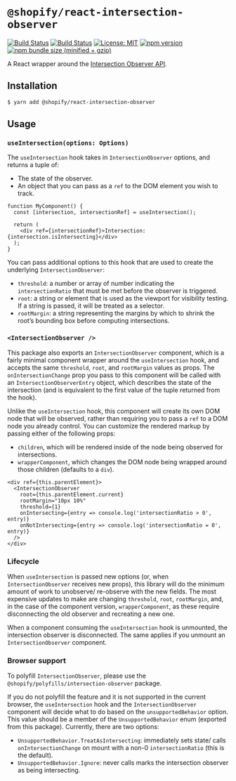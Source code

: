 # `@shopify/react-intersection-observer`

[![Build Status](https://github.com/Shopify/quilt/workflows/Node-CI/badge.svg?branch=master)](https://github.com/Shopify/quilt/actions?query=workflow%3ANode-CI)
[![Build Status](https://github.com/Shopify/quilt/workflows/Ruby-CI/badge.svg?branch=master)](https://github.com/Shopify/quilt/actions?query=workflow%3ARuby-CI)
[![License: MIT](https://img.shields.io/badge/License-MIT-green.svg)](LICENSE.md) [![npm version](https://badge.fury.io/js/%40shopify%2Freact-intersection-observer.svg)](https://badge.fury.io/js/%40shopify%2Freact-intersection-observer.svg) [![npm bundle size (minified + gzip)](https://img.shields.io/bundlephobia/minzip/@shopify/react-intersection-observer.svg)](https://img.shields.io/bundlephobia/minzip/@shopify/react-intersection-observer.svg)

A React wrapper around the [Intersection Observer API](https://developer.mozilla.org/en-US/docs/Web/API/Intersection_Observer_API).

## Installation

```bash
$ yarn add @shopify/react-intersection-observer
```

## Usage

### `useIntersection(options: Options)`

The `useIntersection` hook takes in `IntersectionObserver` options, and returns a tuple of:

- The state of the observer.
- An object that you can pass as a `ref` to the DOM element you wish to track.

```tsx
function MyComponent() {
  const [intersection, intersectionRef] = useIntersection();

  return (
    <div ref={intersectionRef}>Intersection: {intersection.isIntersecting}</div>
  );
}
```

You can pass additional options to this hook that are used to create the underlying `IntersectionObserver`:

- `threshold`: a number or array of number indicating the `intersectionRatio` that must be met before the observer is triggered.
- `root`: a string or element that is used as the viewport for visibility testing. If a string is passed, it will be treated as a selector.
- `rootMargin`: a string representing the margins by which to shrink the root’s bounding box before computing intersections.

### `<IntersectionObserver />`

This package also exports an `IntersectionObserver` component, which is a fairly minimal component wrapper around the `useIntersection` hook, and accepts the same `threshold`, `root`, and `rootMargin` values as props. The `onIntersectionChange` prop you pass to this component will be called with an `IntersectionObserverEntry` object, which describes the state of the intersection (and is equivalent to the first value of the tuple returned from the hook).

Unlike the `useIntersection` hook, this component will create its own DOM node that will be observed, rather than requiring you to pass a `ref` to a DOM node you already control. You can customize the rendered markup by passing either of the following props:

- `children`, which will be rendered inside of the node being observed for intersections.
- `wrapperComponent`, which changes the DOM node being wrapped around those children (defaults to a `div`).

```tsx
<div ref={this.parentElement}>
  <IntersectionObserver
    root={this.parentElement.current}
    rootMargin="10px 10%"
    threshold={1}
    onIntersecting={entry => console.log('intersectionRatio > 0', entry)}
    onNotIntersecting={entry => console.log('intersectionRatio = 0', entry)}
  />
</div>
```

### Lifecycle

When `useIntersection` is passed new options (or, when `IntersectionObserver` receives new props), this library will do the minimum amount of work to unobserve/ re-observe with the new fields. The most expensive updates to make are changing `threshold`, `root`, `rootMargin`, and, in the case of the component version, `wrapperComponent`, as these require disconnecting the old observer and recreating a new one.

When a component consuming the `useIntersection` hook is unmounted, the intersection observer is disconnected. The same applies if you unmount an `IntersectionObserver` component.

### Browser support

To polyfill `IntersectionObserver`, please use the `@shopify/polyfills/intersection-observer` package.

If you do not polyfill the feature and it is not supported in the current browser, the `useIntersection` hook and the `IntersectionObserver` component will decide what to do based on the `unsupportedBehavior` option. This value should be a member of the `UnsupportedBehavior` enum (exported from this package). Currently, there are two options:

- `UnsupportedBehavior.TreatAsIntersecting`: immediately sets state/ calls `onIntersectionChange` on mount with a non-0 `intersectionRatio` (this is the default).
- `UnsupportedBehavior.Ignore`: never calls marks the intersection observer as being intersecting.

